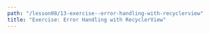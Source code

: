```yaml
---
path: "/lesson08/13-exercise--error-handling-with-recyclerview"
title: "Exercise: Error Handling with RecyclerView"
---
```


<youtube id=""></youtube>
